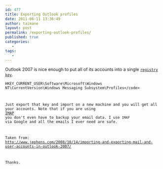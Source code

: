 ```yaml
---
id: 477
title: Exporting Outlook profiles
date: 2011-06-11 13:36:49
author: taimane
layout: post
permalink: /exporting-outlook-profiles/
published: true
categories:
   -
tags:
   -
---
```

Outlook 2007 is nice enough to put all of its accounts into a single <code><a rel="nofollow" title="registry key" href="http://en.wikipedia.org/wiki/Windows_Registry">registry key</a></code>.



<code>HKEY_CURRENT_USER\Software\Microsoft\Windows NT\CurrentVersion\Windows Messaging Subsystem\Profiles\</code>



Just export that key and import on a new machine and you will get all your accounts. Note that if you are using <a rel="nofollow" title="IMAP " href="http://en.wikipedia.org/wiki/Internet_Message_Access_Protocol">IMAP </a>you don't even have to backup your email data. I use <code>IMAP </code>via Google and all the emails I ever need are safe.



Taken from: <a rel="nofollow" href="http://www.jephens.com/2008/10/14/importing-and-exporting-mail-and-user-accounts-in-outlook-2007/" target="_blank">http://www.jephens.com/2008/10/14/importing-and-exporting-mail-and-user-accounts-in-outlook-2007/</a>



Thanks.  

